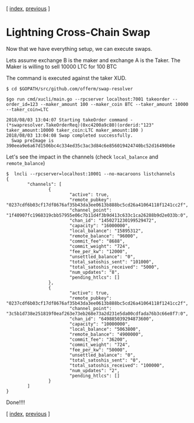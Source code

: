 [ [index](/README.md), [previous](/LIGHTNING-04-payment.md) ]

# Lightning Cross-Chain Swap

Now that we have everything setup, we can execute swaps.

Lets assume exchange B is the maker and exchange A is the Taker.
The Maker is willing to sell 10000 LTC for 100 BTC

The command is executed against the taker XUD. 

```shell
$ cd $GOPATH/src/github.com/offerm/swap-resolver

$go run cmd/xucli/main.go --rpcserver localhost:7001 takeorder --order_id=123 --maker_amount 100 --maker_coin BTC --taker_amount 10000 --taker_coin=LTC

2018/08/03 13:04:07 Starting takeOrder command -  (*swapresolver.TakeOrderReq)(0xc4200a9c80)(orderid:"123" taker_amount:10000 taker_coin:LTC maker_amount:100 )
2018/08/03 13:04:08 Swap completed successfully.
  Swap preImage is  390eea9e6a67d1506bc4c334ed35c3ac3d84c6e856019424740bc52d16490b6e 
```

Let's see the impact in the channels (check `local_balance` and `remote_balance`)
```shell
$  lncli --rpcserver=localhost:10001 --no-macaroons listchannels
{
        "channels": [
                {
                        "active": true,
                        "remote_pubkey": "0237cdf6b03cf17df8676af35b43da3ee0613b888bc5cd26a41064118f1241cc2f",
                        "channel_point": "1f40907fc1968319cbb57955e06c7b11d4f3b9d413c633c1ca26288b9d2e033b:0",
                        "chan_id": "1450271230199529472",
                        "capacity": "16000000",
                        "local_balance": "15895312",
                        "remote_balance": "96000",
                        "commit_fee": "8688",
                        "commit_weight": "724",
                        "fee_per_kw": "12000",
                        "unsettled_balance": "0",
                        "total_satoshis_sent": "101000",
                        "total_satoshis_received": "5000",
                        "num_updates": "8",
                        "pending_htlcs": []
                },
                {
                        "active": true,
                        "remote_pubkey": "0237cdf6b03cf17df8676af35b43da3ee0613b888bc5cd26a41064118f1241cc2f",
                        "channel_point": "3c5b1d738e251819f0eaf263e73eb268e73a2d231e5da00cdfada76b3c66e8f7:0",
                        "chan_id": "649885039294873600",
                        "capacity": "10000000",
                        "local_balance": "5063800",
                        "remote_balance": "4900000",
                        "commit_fee": "36200",
                        "commit_weight": "724",
                        "fee_per_kw": "50000",
                        "unsettled_balance": "0",
                        "total_satoshis_sent": "0",
                        "total_satoshis_received": "100000",
                        "num_updates": "2",
                        "pending_htlcs": []
                }
        ]
}
```

Done!!!!

[ [index](/README.md), [previous](/LIGHTNING-04-payment.md) ]
